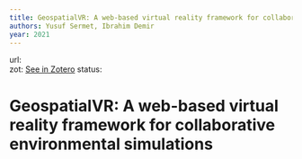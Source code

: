 ```yaml
---
title: GeospatialVR: A web-based virtual reality framework for collaborative environmental simulations
authors: Yusuf Sermet, Ibrahim Demir
year: 2021
---
```

url:  
zot: [See in Zotero](zotero://select/items/@sermetGeospatialVRWebbasedVirtual2021a)
status:
# GeospatialVR: A web-based virtual reality framework for collaborative environmental simulations




